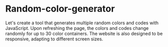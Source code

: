 # Random-color-generator
Let's create a tool that generates multiple random colors and codes with JavaScript. Upon refreshing the page, the colors and codes change randomly for up to 30 color containers. The website is also designed to be responsive, adapting to different screen sizes. 
